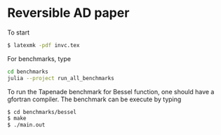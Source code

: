 #  Reversible AD paper

To start
```bash
$ latexmk -pdf invc.tex
```

For benchmarks, type
```bash
cd benchmarks
julia --project run_all_benchmarks
```

To run the Tapenade benchmark for Bessel function, one should have a gfortran compiler. The benchmark can be execute by typing
```bash
$ cd benchmarks/bessel
$ make
$ ./main.out
```
